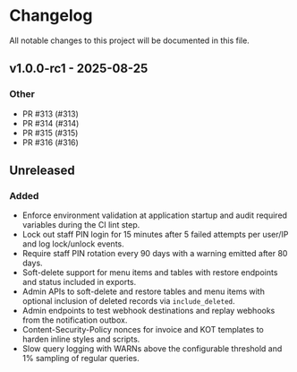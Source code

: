 # Changelog

All notable changes to this project will be documented in this file.

## v1.0.0-rc1 - 2025-08-25

### Other
- PR #313 (#313)
- PR #314 (#314)
- PR #315 (#315)
- PR #316 (#316)

## Unreleased

### Added

- Enforce environment validation at application startup and audit required
  variables during the CI lint step.
- Lock out staff PIN login for 15 minutes after 5 failed attempts per user/IP
  and log lock/unlock events.
- Require staff PIN rotation every 90 days with a warning emitted after 80 days.
- Soft-delete support for menu items and tables with restore endpoints and
  status included in exports.
- Admin APIs to soft-delete and restore tables and menu items with optional
  inclusion of deleted records via ``include_deleted``.
- Admin endpoints to test webhook destinations and replay webhooks from the
  notification outbox.
- Content-Security-Policy nonces for invoice and KOT templates to harden inline styles and scripts.
- Slow query logging with WARNs above the configurable threshold and 1% sampling
  of regular queries.

